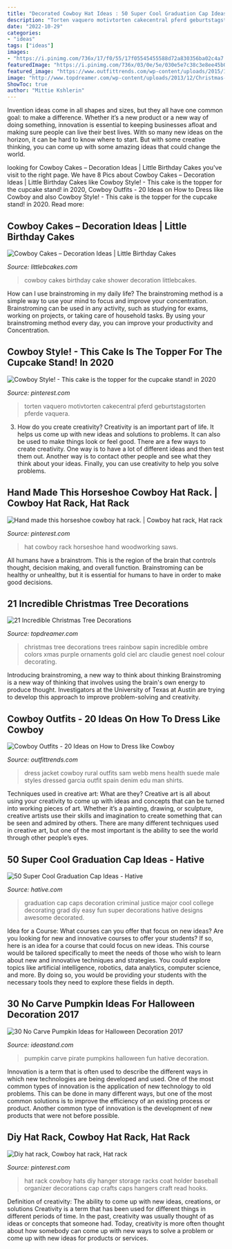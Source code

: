 ```yaml
---
title: "Decorated Cowboy Hat Ideas : 50 Super Cool Graduation Cap Ideas"
description: "Torten vaquero motivtorten cakecentral pferd geburtstagstorten pferde vaquera"
date: "2022-10-29"
categories:
- "ideas"
tags: ["ideas"]
images:
- "https://i.pinimg.com/736x/17/f0/55/17f05545455588d72a830356ba02c4a7.jpg"
featuredImage: "https://i.pinimg.com/736x/03/0e/5e/030e5e7c38c3e8ee45b05acf40f09a67--cowboy-hat-rack-cowboy-hats.jpg"
featured_image: "https://www.outfittrends.com/wp-content/uploads/2015/10/62fc69c6ee525c64b410ce9667a9f46d.jpg"
image: "http://www.topdreamer.com/wp-content/uploads/2013/12/Christmas-tree-decor1.jpg"
ShowToc: true
author: "Mittie Kshlerin"
---
```



Invention ideas come in all shapes and sizes, but they all have one common goal: to make a difference. Whether it’s a new product or a new way of doing something, innovation is essential to keeping businesses afloat and making sure people can live their best lives. With so many new ideas on the horizon, it can be hard to know where to start. But with some creative thinking, you can come up with some amazing ideas that could change the world.

	

		
looking for Cowboy Cakes – Decoration Ideas | Little Birthday Cakes you've visit to the right page. We have 8 Pics about Cowboy Cakes – Decoration Ideas | Little Birthday Cakes like Cowboy Style! - This cake is the topper for the cupcake stand! in 2020, Cowboy Outfits - 20 Ideas on How to Dress like Cowboy and also Cowboy Style! - This cake is the topper for the cupcake stand! in 2020. Read more:
		
    
## Cowboy Cakes – Decoration Ideas | Little Birthday Cakes

<img loading=lazy src="http://www.littlebcakes.com/wp-content/uploads/2014/02/Cowboy-Birthday-Cakes.jpg" onerror="this.onerror=null;this.src='https://tse2.mm.bing.net/th?id=OIP.ySWsZUgN9ctnqLfRWKQOJgHaFj&amp;pid=15.1';" alt="Cowboy Cakes – Decoration Ideas | Little Birthday Cakes">

_Source: littlebcakes.com_

>cowboy cakes birthday cake shower decoration littlebcakes. 

	

How can I use brainstroming in my daily life?
The brainstroming method is a simple way to use your mind to focus and improve your concentration. Brainstroming can be used in any activity, such as studying for exams, working on projects, or taking care of household tasks. By using your brainstroming method every day, you can improve your productivity and Concentration.

    
## Cowboy Style! - This Cake Is The Topper For The Cupcake Stand! In 2020

<img loading=lazy src="https://i.pinimg.com/736x/17/f0/55/17f05545455588d72a830356ba02c4a7.jpg" onerror="this.onerror=null;this.src='https://tse3.mm.bing.net/th?id=OIP.9iMelDuzNUht9vMAswZLGAAAAA&amp;pid=15.1';" alt="Cowboy Style! - This cake is the topper for the cupcake stand! in 2020">

_Source: pinterest.com_

>torten vaquero motivtorten cakecentral pferd geburtstagstorten pferde vaquera. 

	

3. How do you create creativity?
Creativity is an important part of life. It helps us come up with new ideas and solutions to problems. It can also be used to make things look or feel good. There are a few ways to create creativity. One way is to have a lot of different ideas and then test them out. Another way is to contact other people and see what they think about your ideas. Finally, you can use creativity to help you solve problems.

    
## Hand Made This Horseshoe Cowboy Hat Rack. | Cowboy Hat Rack, Hat Rack

<img loading=lazy src="https://i.pinimg.com/736x/4d/6b/ca/4d6bca97e48cd7f16f2e904a36fa0fee--cowboy-hat-rack-cowboy-hats.jpg" onerror="this.onerror=null;this.src='https://tse2.mm.bing.net/th?id=OIP.97ihQAyJHN1ZpWO7eEuBggHaJ3&amp;pid=15.1';" alt="Hand made this horseshoe cowboy hat rack. | Cowboy hat rack, Hat rack">

_Source: pinterest.com_

>hat cowboy rack horseshoe hand woodworking saws. 

	

All humans have a brainstrom. This is the region of the brain that controls thought, decision making, and overall function. Brainstroming can be healthy or unhealthy, but it is essential for humans to have in order to make good decisions.

    
## 21 Incredible Christmas Tree Decorations

<img loading=lazy src="http://www.topdreamer.com/wp-content/uploads/2013/12/Christmas-tree-decor1.jpg" onerror="this.onerror=null;this.src='https://tse2.mm.bing.net/th?id=OIP.R2Kp46XOxfY_4agl6-hrTwHaM_&amp;pid=15.1';" alt="21 Incredible Christmas Tree Decorations">

_Source: topdreamer.com_

>christmas tree decorations trees rainbow sapin incredible ombre colors xmas purple ornaments gold ciel arc claudie genest noel colour decorating. 

	

Introducing brainstroming, a new way to think about thinking
Brainstroming is a new way of thinking that involves using the brain's own energy to produce thought. Investigators at the University of Texas at Austin are trying to develop this approach to improve problem-solving and creativity.

    
## Cowboy Outfits - 20 Ideas On How To Dress Like Cowboy

<img loading=lazy src="https://www.outfittrends.com/wp-content/uploads/2015/10/62fc69c6ee525c64b410ce9667a9f46d.jpg" onerror="this.onerror=null;this.src='https://tse4.mm.bing.net/th?id=OIP.fFVYTPlPi5WIpwcp0QIcEwHaKh&amp;pid=15.1';" alt="Cowboy Outfits - 20 Ideas on How to Dress like Cowboy">

_Source: outfittrends.com_

>dress jacket cowboy rural outfits sam webb mens health suede male styles dressed garcia outfit spain denim edu man shirts. 

	

Techniques used in creative art: What are they?
Creative art is all about using your creativity to come up with ideas and concepts that can be turned into working pieces of art. Whether it’s a painting, drawing, or sculpture, creative artists use their skills and imagination to create something that can be seen and admired by others. There are many different techniques used in creative art, but one of the most important is the ability to see the world through other people’s eyes.

    
## 50 Super Cool Graduation Cap Ideas - Hative

<img loading=lazy src="https://hative.com/wp-content/uploads/2016/04/graduation-caps/41-super-cool-graduation-cap-ideas.jpg" onerror="this.onerror=null;this.src='https://tse1.mm.bing.net/th?id=OIP.QstYom7PbX1hteAdxmhTuQHaJ4&amp;pid=15.1';" alt="50 Super Cool Graduation Cap Ideas - Hative">

_Source: hative.com_

>graduation cap caps decoration criminal justice major cool college decorating grad diy easy fun super decorations hative designs awesome decorated. 

	

Idea for a Course: What courses can you offer that focus on new ideas?
Are you looking for new and innovative courses to offer your students? If so, here is an idea for a course that could focus on new ideas. This course would be tailored specifically to meet the needs of those who wish to learn about new and innovative techniques and strategies. You could explore topics like artificial intelligence, robotics, data analytics, computer science, and more. By doing so, you would be providing your students with the necessary tools they need to explore these fields in depth.

    
## 30 No Carve Pumpkin Ideas For Halloween Decoration 2017

<img loading=lazy src="https://ideastand.com/wp-content/uploads/2014/10/no-carve-pumpkin-ideas/29-pirate-pumpkin.jpg" onerror="this.onerror=null;this.src='https://tse3.mm.bing.net/th?id=OIP.3VoAgI_omVHJK9mxergSzwHaH0&amp;pid=15.1';" alt="30 No Carve Pumpkin Ideas for Halloween Decoration 2017">

_Source: ideastand.com_

>pumpkin carve pirate pumpkins halloween fun hative decoration. 

	

Innovation is a term that is often used to describe the different ways in which new technologies are being developed and used. One of the most common types of innovation is the application of new technology to old problems. This can be done in many different ways, but one of the most common solutions is to improve the efficiency of an existing process or product. Another common type of innovation is the development of new products that were not before possible.

    
## Diy Hat Rack, Cowboy Hat Rack, Hat Rack

<img loading=lazy src="https://i.pinimg.com/736x/03/0e/5e/030e5e7c38c3e8ee45b05acf40f09a67--cowboy-hat-rack-cowboy-hats.jpg" onerror="this.onerror=null;this.src='https://tse4.mm.bing.net/th?id=OIP.po57hUbkYIeQ0qVs7QT9bQHaJ3&amp;pid=15.1';" alt="Diy hat rack, Cowboy hat rack, Hat rack">

_Source: pinterest.com_

>hat rack cowboy hats diy hanger storage racks coat holder baseball organizer decorations cap crafts caps hangers craft read hooks. 

	

Definition of creativity: The ability to come up with new ideas, creations, or solutions
Creativity is a term that has been used for different things in different periods of time. In the past, creativity was usually thought of as ideas or concepts that someone had. Today, creativity is more often thought about how somebody can come up with new ways to solve a problem or come up with new ideas for products or services.


